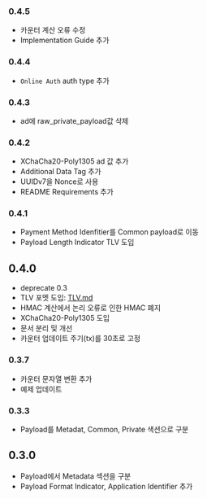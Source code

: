 ### 0.4.5

- 카운터 계산 오류 수정
- Implementation Guide 추가

### 0.4.4

- `Online Auth` auth type 추가

### 0.4.3

- ad에 raw_private_payload값 삭제

### 0.4.2

- XChaCha20-Poly1305 ad 값 추가
- Additional Data Tag 추가
- UUIDv7을 Nonce로 사용
- README Requirements 추가

### 0.4.1

- Payment Method Idenfitier를 Common payload로 이동
- Payload Length Indicator TLV 도입

## 0.4.0

- deprecate 0.3
- TLV 포멧 도입: [TLV.md](./TLV.md)
- HMAC 계산에서 논리 오류로 인한 HMAC 폐지
- XChaCha20-Poly1305 도입
- 문서 분리 및 개선
- 카운터 업데이트 주기(tx)를 30초로 고정

### 0.3.7

- 카운터 문자열 변환 추가
- 예제 업데이트

### 0.3.3

- Payload를 Metadat, Common, Private 색션으로 구분

## 0.3.0

- Payload에서 Metadata 섹션을 구분
- Payload Format Indicator, Application Identifier 추가
